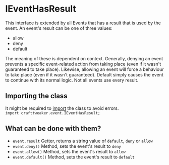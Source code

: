 # IEventHasResult

This interface is extended by all Events that has a result that is used by the event.
An event's result can be one of three values:

- allow
- deny
- default

The meaning of these is dependent on context. Generally, denying an event prevents a specific event-related action from taking place (even if it wasn't guaranteed to take place). Likewise, allowing an event will force a behaviour to take place (even if it wasn't guaranteed). Default simply causes the event to continue with its normal logic. Not all events use every result.

## Importing the class
It might be required to [import](/AdvancedFunctions/Import/) the class to avoid errors.  
`import crafttweaker.event.IEventHasResult;`

## What can be done with them?

- `event.result` Getter, returns a string value of `default`, `deny` or `allow`
- `event.deny()` Method, sets the event's result to `deny`
- `event.allow()` Method, sets the event's result to `allow`
- `event.default()` Method, sets the event's result to `default`
